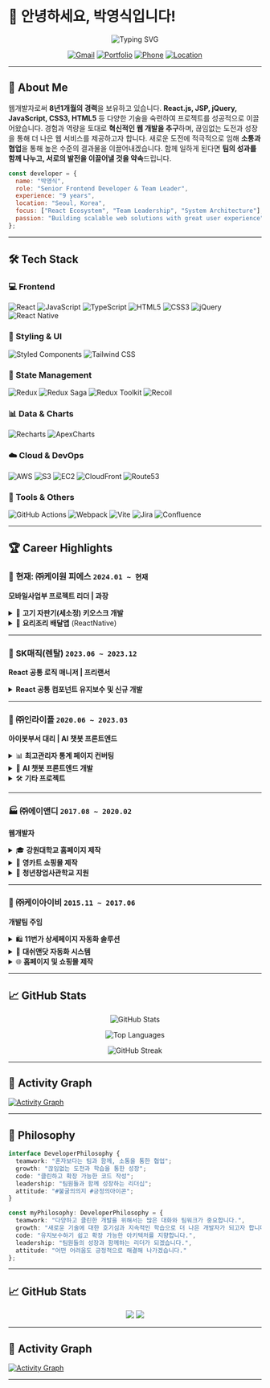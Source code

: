 # 👋 안녕하세요, 박영식입니다!

<div align="center">
  
![Typing SVG](https://readme-typing-svg.herokuapp.com?font=Fira+Code&size=30&pause=1000&color=36BCF7&width=600&lines=Senior+Frontend+Developer;9+Years+Experience;React+%7C+JavaScript+Expert;Team+Leader+%26+Mentor)

[![Gmail](https://img.shields.io/badge/Gmail-D14836?style=for-the-badge&logo=gmail&logoColor=white)](mailto:iiiizxc123@naver.com)
[![Portfolio](https://img.shields.io/badge/Portfolio-FF5722?style=for-the-badge&logo=todoist&logoColor=white)](https://www.notion.so/95cff13806714fefba31cc8227fc76c9?pvs=4)
[![Phone](https://img.shields.io/badge/Phone-25D366?style=for-the-badge&logo=whatsapp&logoColor=white)](tel:01058004124)
[![Location](https://img.shields.io/badge/Seoul,%20Korea-FF6B6B?style=for-the-badge&logo=google-maps&logoColor=white)](https://maps.google.com)

</div>

---

## 🚀 About Me

웹개발자로써 **8년1개월의 경력**을 보유하고 있습니다. **React.js, JSP, jQuery, JavaScript, CSS3, HTML5** 등 다양한 기술을 숙련하여 프로젝트를 성공적으로 이끌어왔습니다. 
경험과 역량을 토대로 **혁신적인 웹 개발을 추구**하며, 끊임없는 도전과 성장을 통해 더 나은 웹 서비스를 제공하고자 합니다. 새로운 도전에 적극적으로 임해 **소통과 협업**을 통해 높은 수준의 결과물을 이끌어내겠습니다. 함께 일하게 된다면 **팀의 성과를 함께 나누고, 서로의 발전을 이끌어낼 것을 약속**드립니다.

```javascript
const developer = {
  name: "박영식",
  role: "Senior Frontend Developer & Team Leader",
  experience: "9 years",
  location: "Seoul, Korea",
  focus: ["React Ecosystem", "Team Leadership", "System Architecture"],
  passion: "Building scalable web solutions with great user experience"
};
```

---

## 🛠️ Tech Stack

### 💻 Frontend
![React](https://img.shields.io/badge/React-61DAFB?style=for-the-badge&logo=react&logoColor=black)
![JavaScript](https://img.shields.io/badge/JavaScript-F7DF1E?style=for-the-badge&logo=javascript&logoColor=black)
![TypeScript](https://img.shields.io/badge/TypeScript-3178C6?style=for-the-badge&logo=typescript&logoColor=white)
![HTML5](https://img.shields.io/badge/HTML5-E34F26?style=for-the-badge&logo=html5&logoColor=white)
![CSS3](https://img.shields.io/badge/CSS3-1572B6?style=for-the-badge&logo=css3&logoColor=white)
![jQuery](https://img.shields.io/badge/jQuery-0769AD?style=for-the-badge&logo=jquery&logoColor=white)
![React Native](https://img.shields.io/badge/React_Native-61DAFB?style=for-the-badge&logo=react&logoColor=black)

### 🎨 Styling & UI
![Styled Components](https://img.shields.io/badge/Styled_Components-DB7093?style=for-the-badge&logo=styled-components&logoColor=white)
![Tailwind CSS](https://img.shields.io/badge/Tailwind_CSS-38B2AC?style=for-the-badge&logo=tailwind-css&logoColor=white)

### 🔄 State Management
![Redux](https://img.shields.io/badge/Redux-764ABC?style=for-the-badge&logo=redux&logoColor=white)
![Redux Saga](https://img.shields.io/badge/Redux_Saga-999999?style=for-the-badge&logo=redux-saga&logoColor=white)
![Redux Toolkit](https://img.shields.io/badge/Redux_Toolkit-764ABC?style=for-the-badge&logo=redux&logoColor=white)
![Recoil](https://img.shields.io/badge/Recoil-3578E5?style=for-the-badge&logo=facebook&logoColor=white)

### 📊 Data & Charts
![Recharts](https://img.shields.io/badge/Recharts-FF6B6B?style=for-the-badge&logo=chartdotjs&logoColor=white)
![ApexCharts](https://img.shields.io/badge/ApexCharts-008FFB?style=for-the-badge&logo=apollographql&logoColor=white)

### ☁️ Cloud & DevOps
![AWS](https://img.shields.io/badge/AWS-232F3E?style=for-the-badge&logo=amazon-aws&logoColor=white)
![S3](https://img.shields.io/badge/Amazon_S3-569A31?style=for-the-badge&logo=amazon-s3&logoColor=white)
![EC2](https://img.shields.io/badge/Amazon_EC2-FF9900?style=for-the-badge&logo=amazon-ec2&logoColor=white)
![CloudFront](https://img.shields.io/badge/Amazon_CloudFront-232F3E?style=for-the-badge&logo=amazon-aws&logoColor=white)
![Route53](https://img.shields.io/badge/Amazon_Route53-232F3E?style=for-the-badge&logo=amazon-aws&logoColor=white)

### 🔧 Tools & Others
![GitHub Actions](https://img.shields.io/badge/GitHub_Actions-2088FF?style=for-the-badge&logo=github-actions&logoColor=white)
![Webpack](https://img.shields.io/badge/Webpack-8DD6F9?style=for-the-badge&logo=webpack&logoColor=black)
![Vite](https://img.shields.io/badge/Vite-646CFF?style=for-the-badge&logo=vite&logoColor=white)
![Jira](https://img.shields.io/badge/Jira-0052CC?style=for-the-badge&logo=jira&logoColor=white)
![Confluence](https://img.shields.io/badge/Confluence-172B4D?style=for-the-badge&logo=confluence&logoColor=white)

---

## 🏆 Career Highlights

### 🎯 **현재: ㈜케이원 피에스** `2024.01 ~ 현재`
**모바일사업부 프로젝트 리더 | 과장**

<details>
<summary>🥩 <strong>고기 자판기(세소정) 키오스크 개발</strong></summary>

- **5인 개발팀 리딩** (백엔드 2명, 프론트엔드 3명)
- **애자일 방법론 도입** (Confluence, Jira) → 일정 준수율 **70% 달성**
- **AWS 인프라 최적화** → 시스템 응답속도 **30% 개선**
- **CI/CD 파이프라인 구축** → 배포시간 **50% 단축**
- **Web Serial API 활용** → 하드웨어 실시간 데이터 처리 **98% 성공률**

</details>

<details>
<summary>📱 <strong>요리조리 배달앱</strong> (ReactNative)</summary>

- React Native 초기 환경설정 및 아키텍처 설계
- 화면 퍼블리싱 및 API 통신 테스트

</details>

---

### 💼 **SK매직(렌탈)** `2023.06 ~ 2023.12`
**React 공통 로직 매니저 | 프리랜서**

<details>
<summary><strong>React 공통 컴포넌트 유지보수 및 신규 개발</strong></summary>

- **공통 컴포넌트 모듈화** → 개발 효율성 **25% 향상**
- **IBSHEET 버전 업그레이드** → 데이터 조회 속도 **15% 개선**
- **표준화 작업** → 컴포넌트 일관성 및 유지보수성 강화
- **개발자 온보딩 시간 15% 단축** (튜토리얼 페이지 제작)

</details>

---

### 🏢 **㈜인라이플** `2020.06 ~ 2023.03`
**아이봇부서 대리 | AI 챗봇 프론트엔드**

<details>
<summary>📊 <strong>최고관리자 통계 페이지 컨버팅</strong></summary>

- **PHP → React 전환** → 로딩 속도 **40% 개선**
- **아토믹 디자인 패턴 적용** → 재사용성 **30% 향상**
- **데이터 시각화** (Apexcharts, Recharts) → 분석 효율성 증대

</details>

<details>
<summary>🤖 <strong>AI 챗봇 프론트엔드 개발</strong></summary>

- **다양한 템플릿 지원** (B, C, D 레이아웃)
- **전북은행 커스터마이징** → 고객 만족도 **20% 증가**
- **매체사 광고 스크립트 개발** → 광고 효과 개선

</details>

<details>
<summary>🛠️ <strong>기타 프로젝트</strong></summary>

- **슈퍼어드민 대시보드** 개발 (데이터 관리 및 회원 정보 관리)
- **아웃바이저 프로젝트** 퍼블리싱 (React 스타일컴포넌트 활용)
- **어드민 페이지** 개발 (Spring, JSTL 활용)

</details>

---

### 🏭 **㈜에이앤디** `2017.08 ~ 2020.02`
**웹개발자**

<details>
<summary>🎓 <strong>강원대학교 홈페이지 제작</strong></summary>

- **다전공 홈페이지** 그누보드 개발
- **교원양성지원센터 홈페이지** 그누보드 개발  
- **교원초빙 홈페이지** 그누보드 개발

</details>

<details>
<summary>🛒 <strong>영카트 쇼핑몰 제작</strong></summary>

- **춘천시 소상공인 쇼핑몰** 제작 (농장, 시장, 제조업)
- 그누보드5, 영카트5 활용한 효율적 웹사이트 구축

</details>

<details>
<summary>🚀 <strong>청년창업사관학교 지원</strong></summary>

- **동호회 매칭 플랫폼** 사업계획서 작성
- 강원대학교 청년지원 사업 수료 및 PPT 발표

</details>

---

### 🏢 **㈜케이아이비** `2015.11 ~ 2017.06`
**개발팀 주임**

<details>
<summary>🛍️ <strong>11번가 상세페이지 자동화 솔루션</strong></summary>

- **상세페이지 자동화** 웹퍼블리싱 작업
- **솔루션 테스트** 및 오류 체크
- SK와의 협업을 통한 자동화 솔루션 개발

</details>

<details>
<summary>🔬 <strong>대쉬앤닷 자동화 시스템</strong></summary>

- **정부지원 사업** 연구원 참여
- **자동화 솔루션** 홈페이지 웹퍼블리싱
- 솔루션 테스트 및 품질 관리

</details>

<details>
<summary>🌐 <strong>홈페이지 및 쇼핑몰 제작</strong></summary>

- **다양한 업종** 홈페이지 및 쇼핑몰 개발
- **카페24, 그누보드5** CMS 활용
- HTML, jQuery, JavaScript, CSS3, PHP 기술 스택

</details>

---

## 📈 GitHub Stats

<div align="center">

![GitHub Stats](https://github-readme-stats.vercel.app/api?username=yourusername&show_icons=true&theme=tokyonight&hide_border=true&count_private=true)

![Top Languages](https://github-readme-stats.vercel.app/api/top-langs/?username=yourusername&layout=compact&theme=tokyonight&hide_border=true)

![GitHub Streak](https://github-readme-streak-stats.herokuapp.com/?user=yourusername&theme=tokyonight&hide_border=true)

</div>

---

## 🎨 Activity Graph

[![Activity Graph](https://github-readme-activity-graph.vercel.app/graph?username=yourusername&theme=tokyo-night&hide_border=true)](https://github.com/yourusername)

---

## 🎯 Philosophy

```typescript
interface DeveloperPhilosophy {
  teamwork: "혼자보다는 팀과 함께, 소통을 통한 협업";
  growth: "끊임없는 도전과 학습을 통한 성장";
  code: "클린하고 확장 가능한 코드 작성";
  leadership: "팀원들과 함께 성장하는 리더십";
  attitude: "#불굴의의지 #긍정의아이콘";
}

const myPhilosophy: DeveloperPhilosophy = {
  teamwork: "다양하고 클린한 개발을 위해서는 많은 대화와 팀워크가 중요합니다.",
  growth: "새로운 기술에 대한 호기심과 지속적인 학습으로 더 나은 개발자가 되고자 합니다.",
  code: "유지보수하기 쉽고 확장 가능한 아키텍처를 지향합니다.",
  leadership: "팀원들의 성장과 함께하는 리더가 되겠습니다.",
  attitude: "어떤 어려움도 긍정적으로 해결해 나가겠습니다."
};
```

---
## 📈 GitHub Stats

<p align="center">
  <img src="https://github-readme-stats.vercel.app/api?username=iiiizxc123&show_icons=true&theme=default" />
  <img src="https://github-readme-streak-stats.herokuapp.com?user=iiiizxc123&theme=default" />
</p>

---

## 🎨 Activity Graph

[![Activity Graph](https://github-readme-activity-graph.vercel.app/graph?username=yourusername&theme=tokyo-night&hide_border=true)](https://github.com/yourusername)

---
